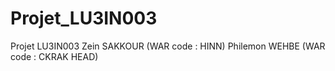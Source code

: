 # Projet_LU3IN003
Projet LU3IN003
Zein SAKKOUR   (WAR code : HINN)
Philemon WEHBE (WAR code : CKRAK HEAD)
